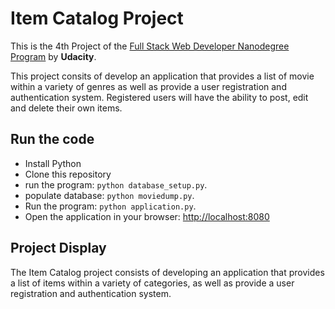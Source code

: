 # Item Catalog Project

This is the 4th Project of the [Full Stack Web Developer Nanodegree Program](https://www.udacity.com/course/full-stack-web-developer-nanodegree--nd004) by **Udacity**.

This project consits of develop an application that provides a list of movie within a variety of genres as well as provide a user registration and authentication system. Registered users will have the ability to post, edit and delete their own items.

## Run the code

  - Install Python
  - Clone this repository
  - run the program: ```python database_setup.py```.
  - populate database: ```python moviedump.py```.
  - Run the program: ```python application.py```.
  - Open the application in your browser: [http://localhost:8080](http://localhost:8080)

## Project Display
The Item Catalog project consists of developing an application that provides a list of items within a variety of categories, as well as provide a user registration and authentication system.
